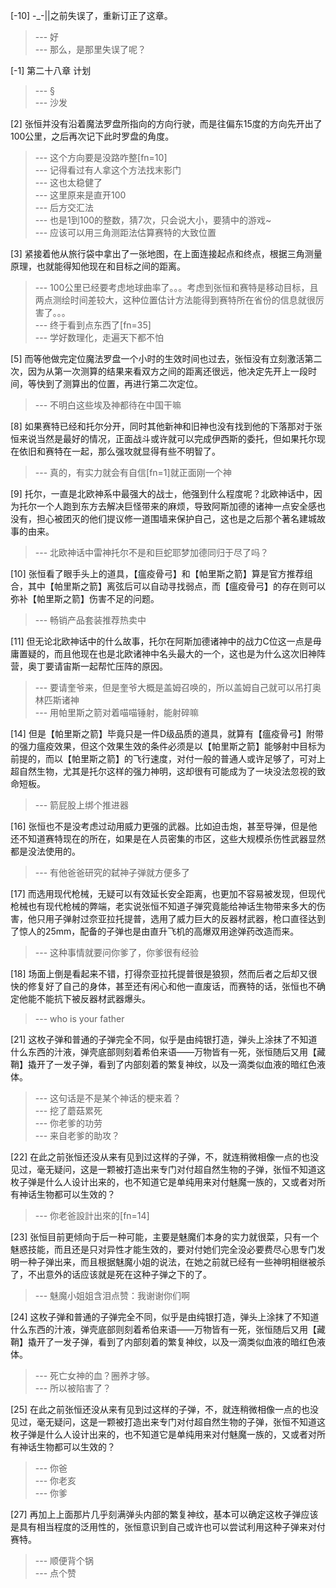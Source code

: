 
[-10] -_-||之前失误了，重新订正了这章。
>--- 好<br>
>--- 那么，是那里失误了呢？<br>

[-1] 第二十八章 计划
>--- §<br>
>--- 沙发<br>

[2] 张恒并没有沿着魔法罗盘所指向的方向行驶，而是往偏东15度的方向先开出了100公里，之后再次记下此时罗盘的角度。
>--- 这个方向要是没路咋整[fn=10]<br>
>--- 记得看过有人拿这个方法找末影门<br>
>--- 这也太稳健了<br>
>--- 这里原来是直开100<br>
>--- 后方交汇法<br>
>--- 也是1到100的整数，猜7次，只会说大小，要猜中的游戏~<br>
>--- 应该可以用三角测距法估算赛特的大致位置<br>

[3] 紧接着他从旅行袋中拿出了一张地图，在上面连接起点和终点，根据三角测量原理，也就能得知他现在和目标之间的距离。
>--- 100公里已经要考虑地球曲率了。。。考虑到张恒和赛特是移动目标，且两点测绘时间差较大，这种位置估计方法能得到赛特所在省份的信息就很厉害了。。。<br>
>--- 终于看到点东西了[fn=35]<br>
>--- 学好数理化，走遍天下都不怕<br>

[5] 而等他做完定位魔法罗盘一个小时的生效时间也过去，张恒没有立刻激活第二次，因为从第一次测算的结果来看双方之间的距离还很远，他决定先开上一段时间，等快到了测算出的位置，再进行第二次定位。
>--- 不明白这些埃及神都待在中国干嘛<br>

[8] 如果赛特已经和托尔分开，同时其他新神和旧神也没有找到他的下落那对于张恒来说当然是最好的情况，正面战斗或许就可以完成伊西斯的委托，但如果托尔现在依旧和赛特在一起，那么强攻就显得有些不明智了。
>--- 真的，有实力就会有自信[fn=1]就正面刚一个神<br>

[9] 托尔，一直是北欧神系中最强大的战士，他强到什么程度呢？北欧神话中，因为托尔一个人跑到东方去解决巨怪带来的麻烦，导致阿斯加德的诸神一点安全感也没有，担心被团灭的他们提议修一道围墙来保护自己，这也是之后那个著名建城故事的由来。
>--- 北欧神话中雷神托尔不是和巨蛇耶梦加德同归于尽了吗？<br>

[10] 张恒看了眼手头上的道具，【瘟疫骨弓】和【帕里斯之箭】算是官方推荐组合，其中【帕里斯之箭】离弦后可以自动寻找弱点，而【瘟疫骨弓】的存在则可以弥补【帕里斯之箭】伤害不足的问题。
>--- 畅销产品套装推荐热卖中<br>

[11] 但无论北欧神话中的什么故事，托尔在阿斯加德诸神中的战力C位这一点是毋庸置疑的，而且他现在也是北欧诸神中名头最大的一个，这也是为什么这次旧神阵营，奥丁要请宙斯一起帮忙压阵的原因。
>--- 要请奎爷来，但是奎爷大概是盖姆召唤的，所以盖姆自己就可以吊打奥林匹斯诸神<br>
>--- 用帕里斯之箭对着喵喵锤射，能射碎嘛<br>

[14] 但是【帕里斯之箭】毕竟只是一件D级品质的道具，就算有【瘟疫骨弓】附带的强力瘟疫效果，但这个效果生效的条件必须是以【帕里斯之箭】能够射中目标为前提的，而以【帕里斯之箭】的飞行速度，对付一般的普通人或许足够了，可对上超自然生物，尤其是托尔这样的强力神明，这却很有可能成为了一块没法忽视的致命短板。
>--- 箭屁股上绑个推进器<br>

[16] 张恒也不是没考虑过动用威力更强的武器。比如迫击炮，甚至导弹，但是他还不知道赛特现在的所在，如果是在人员密集的市区，这些大规模杀伤性武器显然都是没法使用的。
>--- 有他爸爸研究的弑神子弹就方便多了<br>

[17] 而选用现代枪械，无疑可以有效延长安全距离，也更加不容易被发现，但现代枪械也有现代枪械的弊端，老实说张恒不知道子弹究竟能给神话生物带来多大的伤害，他只用子弹射过奈亚拉托提普，选用了威力巨大的反器材武器，枪口直径达到了惊人的25mm，配备的子弹也是由直升飞机的高爆双用途弹药改造而来。
>--- 这种事情就要问你爹了，你爹很有经验<br>

[18] 场面上倒是看起来不错，打得奈亚拉托提普很是狼狈，然而后者之后却又很快的修复好了自己的身体，甚至还有闲心和他一直废话，而赛特的话，张恒也不确定他能不能抗下被反器材武器爆头。
>--- who is your father<br>

[21] 这枚子弹和普通的子弹完全不同，似乎是由纯银打造，弹头上涂抹了不知道什么东西的汁液，弹壳底部则刻着希伯来语——万物皆有一死，张恒随后又用【藏鞘】撬开了一发子弹，看到了内部刻着的繁复神纹，以及一滴类似血液的暗红色液体。
>--- 这句话是不是某个神话的梗来着？<br>
>--- 挖了蘑菇累死<br>
>--- 你老爹的功劳<br>
>--- 来自老爹的助攻？<br>

[22] 在此之前张恒还没从来有见到过这样的子弹，不，就连稍微相像一点的也没见过，毫无疑问，这是一颗被打造出来专门对付超自然生物的子弹，张恒不知道这枚子弹是什么人设计出来的，也不知道它是单纯用来对付魅魔一族的，又或者对所有神话生物都可以生效的？
>--- 你老爸設計出來的[fn=14]<br>

[23] 张恒目前更倾向于后一种可能，主要是魅魔们本身的实力就很菜，只有一个魅惑技能，而且还是只对异性才能生效的，要对付她们完全没必要费尽心思专门发明一种子弹出来，而且根据魅魔小姐的说法，在她之前就已经有一些神明相继被杀了，不出意外的话应该就是死在这种子弹之下的了。
>--- 魅魔小姐姐含泪点赞：我谢谢你们啊<br>

[24] 这枚子弹和普通的子弹完全不同，似乎是由纯银打造，弹头上涂抹了不知道什么东西的汁液，弹壳底部则刻着希伯来语——万物皆有一死，张恒随后又用【藏鞘】撬开了一发子弹，看到了内部刻着的繁复神纹，以及一滴类似血液的暗红色液体。
>--- 死亡女神的血？圈养才够。<br>
>--- 所以被陷害了？<br>

[25] 在此之前张恒还没从来有见到过这样的子弹，不，就连稍微相像一点的也没见过，毫无疑问，这是一颗被打造出来专门对付超自然生物的子弹，张恒不知道这枚子弹是什么人设计出来的，也不知道它是单纯用来对付魅魔一族的，又或者对所有神话生物都可以生效的？
>--- 你爸<br>
>--- 你老亥<br>
>--- 你爹<br>

[27] 再加上上面那片几乎刻满弹头内部的繁复神纹，基本可以确定这枚子弹应该是具有相当程度的泛用性的，张恒意识到自己或许也可以尝试利用这种子弹来对付赛特。
>--- 顺便背个锅<br>
>--- 点个赞<br>

